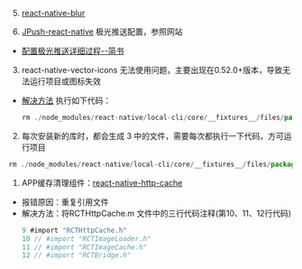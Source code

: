 

5. [react-native-blur](https://github.com/react-native-community/react-native-blur)

4. [JPush-react-native](https://github.com/jpush/jpush-react-native) 极光推送配置，参照网站
- [配置极光推送详细过程--简书](https://www.jianshu.com/p/f1044830d022)

3. react-native-vector-icons 无法使用问题，主要出现在0.52.0+版本，导致无法运行项目或图标失效
- [解决方法](https://github.com/oblador/react-native-vector-icons/issues/626)
  执行如下代码：
  ```js
  rm ./node_modules/react-native/local-cli/core/__fixtures__/files/package.json
  ```
2. 每次安装新的库时，都会生成 3 中的文件，需要每次都执行一下代码，方可运行项目
  ```js
  rm ./node_modules/react-native/local-cli/core/__fixtures__/files/package.json
  ```
1. APP缓存清理组件：[react-native-http-cache](https://github.com/reactnativecn/react-native-http-cache)
- 报错原因：重复引用文件
- 解决方法：将RCTHttpCache.m 文件中的三行代码注释(第10、11、12行代码)
  ```Objective-C
  9 #import "RCTHttpCache.h"
  10 // #import "RCTImageLoader.h"
  11 // #import "RCTImageCache.h"
  12 // #import "RCTBridge.h"
  ```
